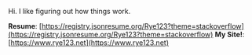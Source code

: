 Hi. I like figuring out how things work.

**Resume**: [https://registry.jsonresume.org/Rye123?theme=stackoverflow](https://registry.jsonresume.org/Rye123?theme=stackoverflow)
**My Site!**: [https://www.rye123.net](https://www.rye123.net)
